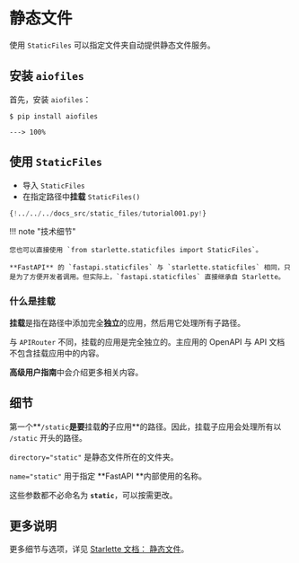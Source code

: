 # 静态文件

使用 `StaticFiles` 可以指定文件夹自动提供静态文件服务。

## 安装 `aiofiles`

首先，安装 `aiofiles`：

<div class="termy">

```console
$ pip install aiofiles

---> 100%
```

</div>

## 使用 `StaticFiles`

* 导入 `StaticFiles`
* 在指定路径中**挂载** `StaticFiles()`

```Python hl_lines="2  6"
{!../../../docs_src/static_files/tutorial001.py!}
```

!!! note "技术细节"

    您也可以直接使用 `from starlette.staticfiles import StaticFiles`。
    
    **FastAPI** 的 `fastapi.staticfiles` 与 `starlette.staticfiles` 相同，只是为了方便开发者调用。但实际上，`fastapi.staticfiles` 直接继承自 Starlette。

### 什么是**挂载**

**挂载**是指在路径中添加完全**独立**的应用，然后用它处理所有子路径。

与 `APIRouter` 不同，挂载的应用是完全独立的。主应用的 OpenAPI 与 API 文档不包含挂载应用中的内容。

**高级用户指南**中会介绍更多相关内容。

## 细节

第一个**`/static`**是要**挂载**的**子应用**的路径。因此，挂载子应用会处理所有以 `/static` 开头的路径。

`directory="static"` 是静态文件所在的文件夹。

`name="static"` 用于指定 **FastAPI **内部使用的名称。

这些参数都不必命名为 **`static`**，可以按需更改。

## 更多说明

更多细节与选项，详见 <a href="https://www.starlette.io/staticfiles/" class="external-link" target="_blank">Starlette 文档： 静态文件</a>。
